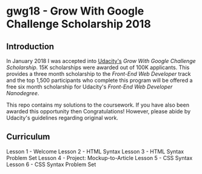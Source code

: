 # gwg18 - Grow With Google Challenge Scholarship 2018

## Introduction

In January 2018 I was accepted into [Udacity's](https://www.udacity.com) _Grow With Google Challenge Scholarship_. 15K scholarships were awarded out of 100K applicants. This provides a three month scholarship to the _Front-End Web Developer_ track and the top 1,500 participants who complete this program will be offered a free six month scholarship for Udacity's _Front-End Web Developer Nanodegree_.

This repo contains my solutions to the coursework. If you have also been awarded this opportunity then Congratulations! However, please abide by Udacity's guidelines regarding original work.

## Curriculum

Lesson 1 - Welcome
Lesson 2 - HTML Syntax
Lesson 3 - HTML Syntax Problem Set
Lesson 4 - Project: Mockup-to-Article
Lesson 5 - CSS Syntax
Lesson 6 - CSS Syntax Problem Set